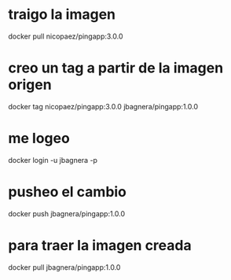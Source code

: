 # traigo la imagen
docker pull nicopaez/pingapp:3.0.0

# creo un tag a partir de la imagen origen
docker tag nicopaez/pingapp:3.0.0 jbagnera/pingapp:1.0.0

# me logeo
docker login -u jbagnera -p <password>

# pusheo el cambio
docker push jbagnera/pingapp:1.0.0

# para traer la imagen creada
docker pull jbagnera/pingapp:1.0.0
